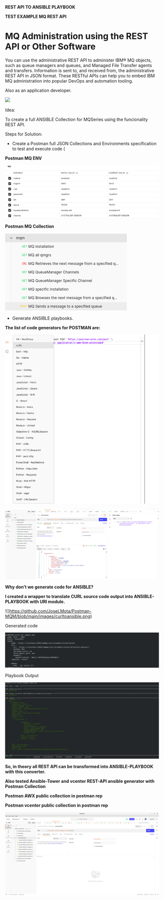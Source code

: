 **REST API TO ANSIBLE PLAYBOOK**


**TEST EXAMPLE MQ REST API**


# <span id="anchor"></span>MQ Administration using the REST API or Other Software

You can use the administrative REST API to administer IBM® MQ objects,
such as queue managers and queues, and Managed File Transfer agents and
transfers. Information is sent to, and received from, the administrative
REST API in JSON format. These RESTful APIs can help you to embed IBM MQ
administration into popular DevOps and automation tooling.

Also as an application developer.

![](https://github.com/JoseLMota/Postman-MQM/edit/main/images/mqrestapi.png)

Idea:

To create a full ANSIBLE Collection for MQSeries using the funcionality
REST API.

Steps for Solution:

  - Create a Postman full JSON Collections and Environments
    specification to test and execute code (



**Postman MQ ENV**

![](https://github.com/JoseLMota/Postman-MQM/blob/main/images/mqenv.png)


**Postman MQ Collection**


![](https://github.com/JoseLMota/Postman-MQM/blob/main/images/mqcollection.png)



  - Generate ANSIBLE playbooks.

**The list of code generators for POSTMAN are:**

![](https://github.com/JoseLMota/Postman-MQM/blob/main/images/postmancode.png)

![](https://github.com/JoseLMota/Postman-MQM/blob/main/images/postmantestmq.png)

**Why don’t we generate code for ANSIBLE?**

**I created a  wrapper to translate CURL source code output into
ANSIBLE-PLAYBOOK with URI module.**

![]https://github.com/JoseLMota/Postman-MQM/blob/main/images/curltoansible.png)

Generated code
 
![](https://github.com/JoseLMota/Postman-MQM/blob/main/images/code.png)


Playbook Output

![](https://github.com/JoseLMota/Postman-MQM/blob/main/images/outputansilbe.png)

 


**So, in theory all REST API can be transformed into ANSIBLE-PLAYBOOK
with this converter.**


**Also tested Ansible-Tower and vcenter REST-API ansible generator with Postman Collection**

**Postman AWX public collection in postman rep**

**Postman vcenter public collection in postman rep**

![](https://github.com/JoseLMota/Postman-MQM/blob/main/images/awxpostmancollection.png)
